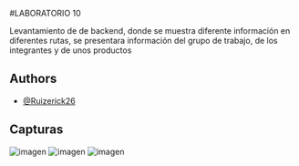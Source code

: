 #LABORATORIO 10 

Levantamiento de de backend, donde se muestra diferente información en diferentes rutas, se presentara información del grupo de trabajo, de los integrantes y de unos productos




## Authors

- [@Ruizerick26](https://www.github.com/Ruizerick26)


## Capturas

![imagen](https://github.com/Ruizerick26/laboratorio9/assets/117743844/b4eb9025-c8f9-48f7-b89d-26a723b9de2d)
![imagen](https://github.com/Ruizerick26/laboratorio9/assets/117743844/ba349781-bfd5-4a50-9133-12ca3779b8aa)
![imagen](https://github.com/Ruizerick26/laboratorio9/assets/117743844/83403655-7fb8-4e87-9b44-1cf742c1ff03)
